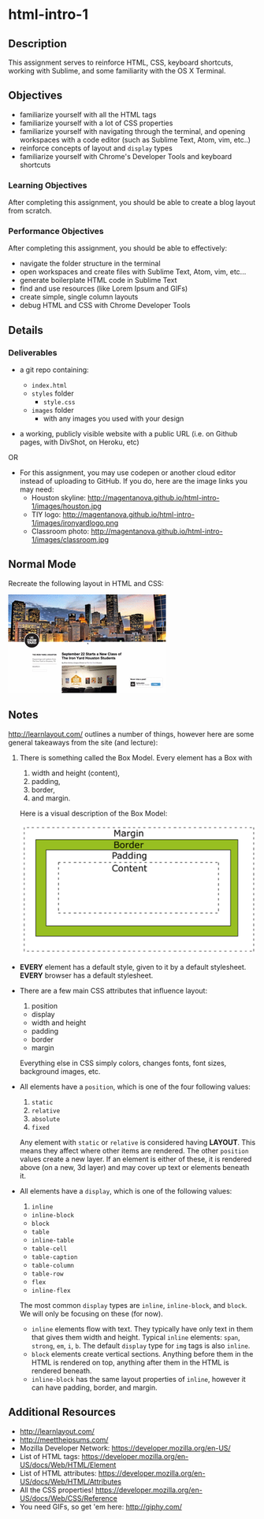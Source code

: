 # html-intro-1

## Description

This assignment serves to reinforce HTML, CSS, keyboard shortcuts, working with Sublime, and some familiarity with the OS X Terminal.

## Objectives

- familiarize yourself with all the HTML tags
- familiarize yourself with a lot of CSS properties
- familiarize yourself with navigating through the terminal, and opening workspaces with a code editor (such as Sublime Text, Atom, vim, etc..)
- reinforce concepts of layout and `display` types
- familiarize yourself with Chrome's Developer Tools and keyboard shortcuts

### Learning Objectives

After completing this assignment, you should be able to create a blog layout from scratch.

### Performance Objectives

After completing this assignment, you should be able to effectively:

- navigate the folder structure in the terminal
- open workspaces and create files with Sublime Text, Atom, vim, etc...
- generate boilerplate HTML code in Sublime Text
- find and use resources (like Lorem Ipsum and GIFs)
- create simple, single column layouts
- debug HTML and CSS with Chrome Developer Tools

## Details

### Deliverables

- a git repo containing:
    - `index.html`
    - `styles` folder
        - `style.css`
    - `images` folder
        - with any images you used with your design

- a working, publicly visible website with a public URL (i.e. on Github pages, with DivShot, on Heroku, etc)

OR 

- For this assignment, you may use codepen or another cloud editor instead of uploading to GitHub. If you do, here are the image links you may need: 
  - Houston skyline: http://magentanova.github.io/html-intro-1/images/houston.jpg
  - TIY logo: http://magentanova.github.io/html-intro-1/images/ironyardlogo.png
  - Classroom photo: http://magentanova.github.io/html-intro-1/images/classroom.jpg

## Normal Mode

Recreate the following layout in HTML and CSS:

![](./blog.gif)

## Notes

http://learnlayout.com/ outlines a number of things, however here are some general takeaways from the site (and lecture):

1. There is something called the Box Model. Every element has a Box with

    1. width and height (content),
    2. padding,
    3. border,
    4. and margin.

    Here is a visual description of the Box Model:

    ![](./boxmodel.png)

- **EVERY** element has a default style, given to it by a default stylesheet. **EVERY** browser has a default stylesheet.
- There are a few main CSS attributes that influence layout:

    1. position
    - display
    - width and height
    - padding
    - border
    - margin

    Everything else in CSS simply colors, changes fonts, font sizes, background images, etc.

- All elements have a `position`, which is one of the four following values:

    1. `static`
    2. `relative`
    3. `absolute`
    4. `fixed`

    Any element with `static` or `relative` is considered having **LAYOUT**. This means they affect where other items are rendered. The other `position` values create a new layer. If an element is either of these, it is rendered above (on a new, 3d layer) and may cover up text or elements beneath it.

- All elements have a `display`, which is one of the following values:

    1. `inline`
    - `inline-block`
    - `block`
    - `table`
    - `inline-table`
    - `table-cell`
    - `table-caption`
    - `table-column`
    - `table-row`
    - `flex`
    - `inline-flex`

    The most common `display` types are `inline`, `inline-block`, and `block`. We will only be focusing on these (for now).

    - `inline` elements flow with text. They typically have only text in them that gives them width and height. Typical `inline` elements: `span`, `strong`, `em`, `i`, `b`. The default `display` type for `img` tags is also `inline`.
    - `block` elements create vertical sections. Anything before them in the HTML is rendered on top, anything after them in the HTML is rendered beneath.
    - `inline-block` has the same layout properties of `inline`, however it can have padding, border, and margin.

## Additional Resources

- http://learnlayout.com/
- http://meettheipsums.com/
- Mozilla Developer Network: https://developer.mozilla.org/en-US/
- List of HTML tags: https://developer.mozilla.org/en-US/docs/Web/HTML/Element
- List of HTML attributes: https://developer.mozilla.org/en-US/docs/Web/HTML/Attributes
- All the CSS properties! https://developer.mozilla.org/en-US/docs/Web/CSS/Reference
- You need GIFs, so get 'em here: http://giphy.com/
